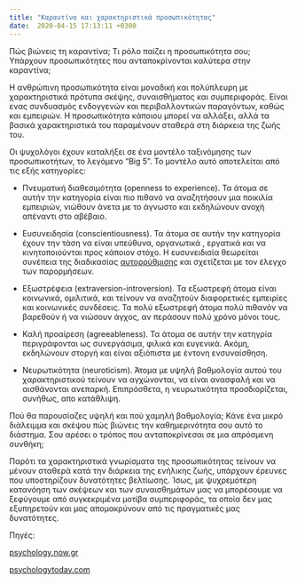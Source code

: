 ```yaml
---
title: "Καραντίνα και χαρακτηριστικά προσωπικότητας"
date:  2020-04-15 17:13:11 +0300
---
```




Πώς βιώνεις τη καραντίνα; Τι ρόλο παίζει η προσωπικότητα σου; Υπάρχουν προσωπικότητες που ανταποκρίνονται καλύτερα στην καραντίνα; 

Η ανθρώπινη προσωπικότητα είναι μοναδική και πολύπλευρη με χαρακτηριστικά πρότυπα σκέψης, συναισθήματος και συμπεριφοράς. Είναι ενας συνδυασμός ενδογγενών και περιβαλλοντικών παραγόντων, καθώς και εμπειριών. Η προσωπικότητα κάποιου μπορεί να αλλάξει, αλλά τα βασικά χαρακτηριστικά του παραμένουν σταθερά στη διάρκεια της ζωής του. 

Οι ψυχολόγοι έχουν καταλήξει σε ένα μοντέλο ταξινόμησης των προσωπικοτήτων, το λεγόμενο “Big 5”. Το μοντέλο αυτό αποτελείται από τις εξής κατηγορίες: 

- Πνευματική διαθεσιμότητα (openness to experience). Τα άτομα σε αυτήν την κατηγορία είναι πιο πιθανό να αναζητήσουν μια ποικιλία εμπειριών, νιώθουν άνετα με το άγνωστο και εκδηλώνουν ανοχή απέναντι στο αβέβαιο. 

- Ευσυνειδησία (conscientiousness). Τα άτομα σε αυτήν την κατηγορία έχουν την τάση να είναι υπεύθυνα, οργανωτικά , εργατικά και να κινητοποιούνται προς κάποιον στόχο. Η ευσυνειδισία 
θεωρείται συνέπεια της διαδικασίας [αυτορρύθμισης](../../vocabulary#self-regulation) και σχετίζεται με τον έλεγχο των παρορμήσεων. 

- Εξωστρέφεια (extraversion-introversion). Τα εξωστρεφή άτομα είναι κοινωνικά, ομιλιτικά, και τείνουν να αναζητούν διαφορετικές εμπειρίες και κοινωνικές συνδέσεις. Τα πολύ εξωστρεφή άτομα πολύ πιθανόν να βαρεθούν ή να νιώσουν άγχος, αν περάσουν πολύ χρόνο μόνοι τους. 

- Καλή προαίρεση (agreeableness). Τα άτομα σε αυτήν την κατηγρία περιγράφονται ως συνεργάσιμα, φιλικά και ευγενικά. Ακόμη, εκδηλώνουν στοργή και είναι αξιόπιστα με έντονη ενσυναίσθηση. 

- Νευρωτικότητα (neuroticism). Άτομα με υψηλή βαθμολογία αυτού του χαρακτηριστικού τείνουν να αγχώνονται, να είναι ανασφαλή και να αισθάνονται ανεπαρκή. Επιπρόσθετα, η νευρωτικότητα προσδιορίζεται, συνήθως, απο κατάθλιψη. 

Πού θα παρουσίαζες υψηλή και πού χαμηλή βαθμολογία; Κάνε ένα μικρό διάλειμμα και σκέψου πώς βιώνεις την καθημερινότητα σου αυτό το διάστημα. Σου αρέσει ο τρόπος που ανταποκρίνεσαι σε μια απρόσμενη συνθήκη; 

Παρότι τα χαρακτηριστικά γνωρίσματα της προσωπικότητας τείνουν να μένουν σταθερά κατά την διάρκεια της ενήλικης ζωής, υπάρχουν έρευνες που υποστηρίζουν δυνατότητες βελτίωσης. Ίσως, με  ψυχρεμότερη κατανόηση των σκέψεων και των συναισθημάτων μας να μπορέσουμε να ξεφύγουμε από συγκεκριμένα μοτίβα συμπεριφοράς, τα οποία δεν μας εξυπηρετούν και μας απομακρύνουν από τις πραγματικές μας δυνατότητες.

Πηγές:

[psychology.now.gr](https://www.psychologynow.gr/arthra-psyxologias/prosopikotita/symperifora/7908-to-montelo-ton-5-paragonton-tis-prosopikotitas.html)

[psychologytoday.com](https://www.psychologytoday.com/intl/basics/big-5-personality-traits)
